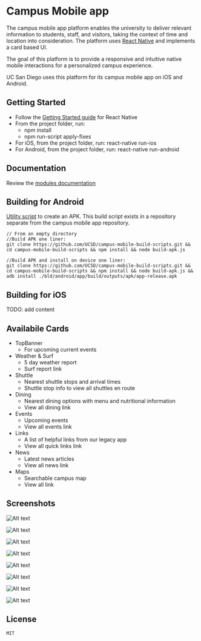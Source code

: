 # Campus Mobile app

The campus mobile app platform enables the university to deliver relevant information to students, staff, and visitors, taking the context of time and location into consideration. The platform uses [React Native](https://facebook.github.io/react-native/) and implements a card based UI.

The goal of this platform is to provide a responsive and intuitive native mobile interactions for a personalized campus experience.

UC San Diego uses this platform for its campus mobile app on iOS and Android.

## Getting Started

- Follow the [Getting Started guide](https://facebook.github.io/react-native/docs/getting-started.html) for React Native 
- From the project folder, run:
	- npm install
	- npm run-script apply-fixes
- For iOS, from the project folder, run: react-native run-ios
- For Android, from the project folder, run: react-native run-android

## Documentation

Review the [modules documentation](https://htmlpreview.github.io/?https://raw.githubusercontent.com/UCSD/campus-mobile/dev/out/index.html)

## Building for Android

[Utility script](https://github.com/UCSD/campus-mobile-build-scripts) to create an APK. This build script exists in a repository separate from the campus mobile app repository.

	// From an empty directory
	//Build APK one liner:
	git clone https://github.com/UCSD/campus-mobile-build-scripts.git && cd campus-mobile-build-scripts && npm install && node build-apk.js

	//Build APK and install on device one liner:
	git clone https://github.com/UCSD/campus-mobile-build-scripts.git && cd campus-mobile-build-scripts && npm install && node build-apk.js && adb install ./bld/android/app/build/outputs/apk/app-release.apk

## Building for iOS

TODO: add content

## Availabile Cards
* TopBanner
	* For upcoming current events
* Weather & Surf
	* 5 day weather report
	* Surf report link
* Shuttle
	* Nearest shuttle stops and arrival times
	* Shuttle stop info to view all shuttles en route
* Dining
	* Nearest dining options with menu and nutritional information
	* View all dining link
* Events
	* Upcoming events
	* View all events link
* Links
	* A list of helpful links from our legacy app
	* View all quick links link
* News
	* Latest news articles
	* View all news link
* Maps
	* Searchable campus map
	* View all link


## Screenshots
![Alt text](/../screenshots/screenshots/splash.png?raw=true "Splash Screen")

![Alt text](/../screenshots/screenshots/weather.png?raw=true "Weather")

![Alt text](/../screenshots/screenshots/events.png?raw=true "Events")

![Alt text](/../screenshots/screenshots/news.png?raw=true "News")

![Alt text](/../screenshots/screenshots/dining.png?raw=true "Dining")

![Alt text](/../screenshots/screenshots/nearby.png?raw=true "Nearby Places")

![Alt text](/../screenshots/screenshots/shuttle_detail.png?raw=true "Shuttle Detail")

![Alt text](/../screenshots/screenshots/all_events.png?raw=true "All Events")


## License

	MIT
